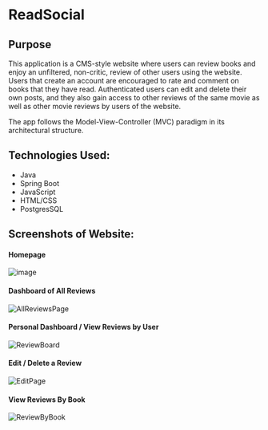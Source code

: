 # ReadSocial

## Purpose

This application is a CMS-style website where users can review books and enjoy an unfiltered, non-critic, review of other users using the website. 
Users that create an account are encouraged to rate and comment on books that they have read. Authenticated users can edit and delete their own posts, and they also gain access to other reviews of the same movie as well as other movie reviews by users of the website.

The app follows the Model-View-Controller (MVC) paradigm in its architectural structure.


## Technologies Used:
 * Java
 * Spring Boot 
 * JavaScript
 * HTML/CSS
 * PostgresSQL


## Screenshots of Website:

#### Homepage

![image](https://user-images.githubusercontent.com/75647359/215276738-975723c7-1cdc-4de3-8276-3a9ab2eaff2d.png)

#### Dashboard of All Reviews 

![AllReviewsPage](https://user-images.githubusercontent.com/75647359/220468007-18b7ddff-11ee-4b8d-88dd-eba829cc7284.png)

#### Personal Dashboard / View Reviews by User 

![ReviewBoard](https://user-images.githubusercontent.com/75647359/220468073-0a4fb19a-9cc7-407b-b631-31d89154d969.png)


#### Edit / Delete a Review

![EditPage](https://user-images.githubusercontent.com/75647359/220468190-54b00724-1dde-47d1-8e2c-7721f4b6f920.png)


#### View Reviews By Book 

![ReviewByBook](https://user-images.githubusercontent.com/75647359/220468238-543c586f-a86e-4ad2-b8c0-aaae8f791734.png)
